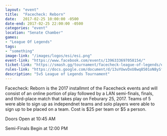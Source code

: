 ```yaml
---
layout: "event"
title:  "Facecheck: Reborn"
date:   2017-02-25 10:00:00 -0500
date-end: 2017-02-25 22:00:00 -0500
categories: "event"
location: "Senate Chamber"
games:
- "League Of Legends"
tags:
- "something"
image-link: "/images/logos/esi/esi.png"
event-link: "https://www.facebook.com/events/1396333697058154/"
ticket-link: "https://smash.gg/tournament/facecheck-league-of-legends/events/league-of-legends/brackets?filter=%7B%22phaseId%22%3A118765%7D"
rules-link: "https://docs.google.com/document/d/13uYUwvDxU8wq8501oN8ySf6behmDvQ7AI67OUZxn0h0/edit"
description: "5v5 League of Legends Tournament"
---
```


Facecheck: Reborn is the 2017 installmnt of the Facecheck events and will consist of an online portion of play followed by a LAN semi-finals, finals, and third-place match that takes play on Feburary 25, 2017.  Teams of 5 were able to sign up as independnet teams and solo players were able to sign up to be placed on a team.  Cost is $25 per team or $5 a person.  

Doors Open at 10:45 AM 

Semi-Finals Begin at 12:00 PM